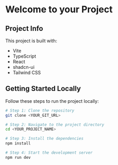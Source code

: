# Welcome to your Project

## Project Info

This project is built with:

- Vite
- TypeScript
- React
- shadcn-ui
- Tailwind CSS

## Getting Started Locally

Follow these steps to run the project locally:

```sh
# Step 1: Clone the repository
git clone <YOUR_GIT_URL>

# Step 2: Navigate to the project directory
cd <YOUR_PROJECT_NAME>

# Step 3: Install the dependencies
npm install

# Step 4: Start the development server
npm run dev
